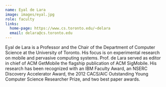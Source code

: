 ```yaml
---
name: Eyal de Lara
image: images/eyal.jpg
role: faculty
links:
  home-page: https://www.cs.toronto.edu/~delara
  email: delara@cs.toronto.edu  
---
```


Eyal de Lara is a Professor and the Chair of the Department of Computer Science at the University of Toronto. His focus is on experimental research on mobile and pervasive computing systems. Prof. de Lara served as editor in chief of ACM GetMobile the flagship publication of ACM SigMobile. His research has been recognized with an IBM Faculty Award, an NSERC Discovery Accelerator Award, the 2012 CACS/AIC Outstanding Young Computer Science Researcher Prize, and two best paper awards.
